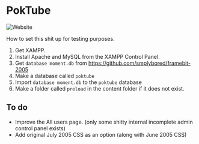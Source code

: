 # PokTube
![Website](https://media.discordapp.net/attachments/799826048937099274/807107039493881876/Screenshot_2021-02-04_Chaziz_PokTube.png)

How to set this shit up for testing purposes.

1. Get XAMPP.
2. Install Apache and MySQL from the XAMPP Control Panel.
3. Get ``database moment.db`` from https://github.com/smplybored/framebit-2005
4. Make a database called ``poktube``
5. Import ``database moment.db`` to the ``poktube`` database
6. Make a folder called ``preload`` in the content folder if it does not exist.

## To do
* Improve the All users page. (only some shitty internal incomplete admin control panel exists)
* Add original July 2005 CSS as an option (along with June 2005 CSS)
